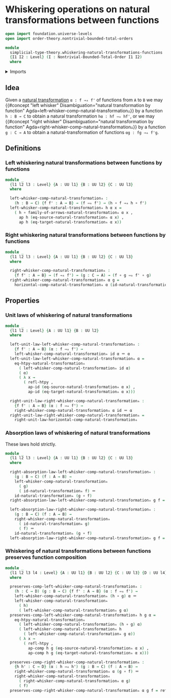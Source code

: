# Whiskering operations on natural transformations between functions

```agda
open import foundation.universe-levels
open import order-theory.nontrivial-bounded-total-orders

module
  simplicial-type-theory.whiskering-natural-transformations-functions
  {I1 I2 : Level} (I : Nontrivial-Bounded-Total-Order I1 I2)
  where
```

<details><summary>Imports</summary>

```agda
open import foundation.action-on-identifications-functions
open import foundation.cartesian-product-types
open import foundation.dependent-pair-types
open import foundation.equality-cartesian-product-types
open import foundation.equality-dependent-pair-types
open import foundation.equivalences
open import foundation.function-extensionality
open import foundation.function-types
open import foundation.functoriality-cartesian-product-types
open import foundation.functoriality-dependent-pair-types
open import foundation.homotopies
open import foundation.identity-types
open import foundation.retractions
open import foundation.sections
open import foundation.type-arithmetic-dependent-function-types
open import foundation.type-theoretic-principle-of-choice
open import foundation.universe-levels

open import orthogonal-factorization-systems.extensions-maps

open import simplicial-type-theory.arrows I
open import simplicial-type-theory.directed-edges I
open import simplicial-type-theory.directed-interval-type I
open import simplicial-type-theory.horizontal-composition-arrows-functions I
open import simplicial-type-theory.horizontal-composition-directed-edges-functions I
open import simplicial-type-theory.horizontal-composition-natural-transformations I
open import simplicial-type-theory.natural-transformations I
open import simplicial-type-theory.whiskering-directed-edges-functions I
```

</details>

## Idea

Given a
[natural transformation](simplicial-type-theory.natural-transformations.md)
`α : f ⇒▵ f'` of functions from `A` to `B` we may
{{#concept "left whisker" Disambiguation="natural transformation by function" Agda=left-whisker-comp-natural-transformation▵}}
by a function `h : B → C` to obtain a natural transformation `hα : hf ⇒▵ hf'`,
or we may
{{#concept "right whisker" Disambiguation="natural transformation by function" Agda=right-whisker-comp-natural-transformation▵}}
by a function `g : C → A` to obtain a natural-transformation of functions
`αg : fg ⇒▵ f'g`.

## Definitions

### Left whiskering natural transformations between functions by functions

```agda
module _
  {l1 l2 l3 : Level} {A : UU l1} {B : UU l2} {C : UU l3}
  where

  left-whisker-comp-natural-transformation▵ :
    (h : B → C) {f f' : A → B} → (f ⇒▵ f') → (h ∘ f ⇒▵ h ∘ f')
  left-whisker-comp-natural-transformation▵ h α x =
    ( h ∘ family-of-arrows-natural-transformation▵ α x ,
      ap h (eq-source-natural-transformation▵ α x) ,
      ap h (eq-target-natural-transformation▵ α x))
```

### Right whiskering natural transformations between functions by functions

```agda
module _
  {l1 l2 l3 : Level} {A : UU l1} {B : UU l2} {C : UU l3}
  where

  right-whisker-comp-natural-transformation▵ :
    {f f' : A → B} → (f ⇒▵ f') → (g : C → A) → (f ∘ g ⇒▵ f' ∘ g)
  right-whisker-comp-natural-transformation▵ α g =
    horizontal-comp-natural-transformation▵ α (id-natural-transformation▵ g)
```

## Properties

### Unit laws of whiskering of natural transformations

```agda
module _
  {l1 l2 : Level} {A : UU l1} {B : UU l2}
  where

  left-unit-law-left-whisker-comp-natural-transformation▵ :
    {f f' : A → B} (α : f ⇒▵ f') →
    left-whisker-comp-natural-transformation▵ id α ＝ α
  left-unit-law-left-whisker-comp-natural-transformation▵ α =
    eq-htpy-natural-transformation▵
      ( left-whisker-comp-natural-transformation▵ id α)
      ( α)
      ( λ x →
        ( refl-htpy ,
          ap-id (eq-source-natural-transformation▵ α x) ,
          ap-id (eq-target-natural-transformation▵ α x)))

  right-unit-law-right-whisker-comp-natural-transformation▵ :
    {f f' : A → B} (α : f ⇒▵ f') →
    right-whisker-comp-natural-transformation▵ α id ＝ α
  right-unit-law-right-whisker-comp-natural-transformation▵ =
    right-unit-law-horizontal-comp-natural-transformation▵
```

### Absorption laws of whiskering of natural transformations

These laws hold strictly.

```agda
module _
  {l1 l2 l3 : Level} {A : UU l1} {B : UU l2} {C : UU l3}
  where

  right-absorption-law-left-whisker-comp-natural-transformation▵ :
    (g : B → C) (f : A → B) →
    left-whisker-comp-natural-transformation▵
      ( g)
      ( id-natural-transformation▵ f) ＝
    id-natural-transformation▵ (g ∘ f)
  right-absorption-law-left-whisker-comp-natural-transformation▵ g f = refl

  left-absorption-law-right-whisker-comp-natural-transformation▵ :
    (g : B → C) (f : A → B) →
    right-whisker-comp-natural-transformation▵
      ( id-natural-transformation▵ g)
      ( f) ＝
    id-natural-transformation▵ (g ∘ f)
  left-absorption-law-right-whisker-comp-natural-transformation▵ g f = refl
```

### Whiskering of natural transformations between functions preserves function composition

```agda
module _
  {l1 l2 l3 l4 : Level} {A : UU l1} {B : UU l2} {C : UU l3} {D : UU l4}
  where

  preserves-comp-left-whisker-comp-natural-transformation▵ :
    (h : C → D) (g : B → C) {f f' : A → B} (α : f ⇒▵ f') →
    left-whisker-comp-natural-transformation▵ (h ∘ g) α ＝
    left-whisker-comp-natural-transformation▵
      ( h)
      ( left-whisker-comp-natural-transformation▵ g α)
  preserves-comp-left-whisker-comp-natural-transformation▵ h g α =
    eq-htpy-natural-transformation▵
      ( left-whisker-comp-natural-transformation▵ (h ∘ g) α)
      ( left-whisker-comp-natural-transformation▵ h
        ( left-whisker-comp-natural-transformation▵ g α))
      ( λ x →
        ( refl-htpy ,
          ap-comp h g (eq-source-natural-transformation▵ α x) ,
          ap-comp h g (eq-target-natural-transformation▵ α x)))

  preserves-comp-right-whisker-comp-natural-transformation▵ :
    {h h' : C → D} (α : h ⇒▵ h') (g : B → C) (f : A → B) →
    right-whisker-comp-natural-transformation▵ α (g ∘ f) ＝
    right-whisker-comp-natural-transformation▵
      ( right-whisker-comp-natural-transformation▵ α g)
      ( f)
  preserves-comp-right-whisker-comp-natural-transformation▵ α g f = refl
```
